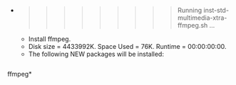 * >>>>>>>>> Running inst-std-multimedia-xtra-ffmpeg.sh ...
  * Install ffmpeg.
  * Disk size = 4433992K. Space Used = 76K. Runtime = 00:00:00:00.
  * The following NEW packages will be installed:
  ```bash
ffmpeg*
  ```
